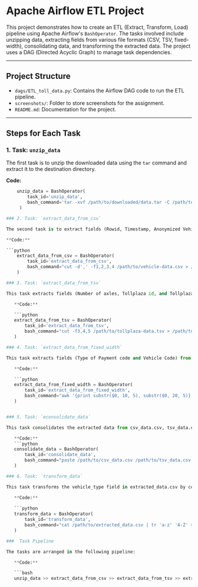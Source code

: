 # Apache Airflow ETL Project

This project demonstrates how to create an ETL (Extract, Transform, Load) pipeline using Apache Airflow's `BashOperator`. The tasks involved include unzipping data, extracting fields from various file formats (CSV, TSV, fixed-width), consolidating data, and transforming the extracted data. The project uses a DAG (Directed Acyclic Graph) to manage task dependencies.

---

## Project Structure

- `dags/ETL_toll_data.py`: Contains the Airflow DAG code to run the ETL pipeline.
- `screenshots/`: Folder to store screenshots for the assignment.
- `README.md`: Documentation for the project.

---

## Steps for Each Task

### 1. Task: `unzip_data`

The first task is to unzip the downloaded data using the `tar` command and extract it to the destination directory.

 **Code:**
 ```python
     unzip_data = BashOperator(
         task_id='unzip_data',
         bash_command='tar -xvf /path/to/downloaded/data.tar -C /path/to/destination/folder'
      )

### 2. Task: `extract_data_from_csv`

The second task is to extract fields (Rowid, Timestamp, Anonymized Vehicle number, and Vehicle type) from vehicle-data.csv and save them into csv_data.csv.

**Code:**

```python
     extract_data_from_csv = BashOperator(
         task_id='extract_data_from_csv',
         bash_command="cut -d',' -f1,2,3,4 /path/to/vehicle-data.csv > /path/to/csv_data.csv"
     )

### 3. Task: `extract_data_from_tsv`

This task extracts fields (Number of axles, Tollplaza id, and Tollplaza code) from tollplaza-data.tsv and saves them into tsv_data.csv.

    **Code:**

    ```python
    extract_data_from_tsv = BashOperator(
        task_id='extract_data_from_tsv',
        bash_command="cut -f3,4,5 /path/to/tollplaza-data.tsv > /path/to/tsv_data.csv"
    )

### 4. Task: `extract_data_from_fixed_width`

This task extracts fields (Type of Payment code and Vehicle Code) from the fixed-width file payment-data.txt and saves them into fixed_width_data.csv.

    **Code:**

    ```python
    extract_data_from_fixed_width = BashOperator(
        task_id='extract_data_from_fixed_width',
        bash_command="awk '{print substr($0, 10, 5), substr($0, 20, 5)}' /path/to/payment-data.txt > /path/to/fixed_width_data.csv"
    )


### 5. Task: `econsolidate_data`

This task consolidates the extracted data from csv_data.csv, tsv_data.csv, and fixed_width_data.csv into a single file named extracted_data.csv. The paste command merges the columns of these files.

    **Code:**
    ```python
    consolidate_data = BashOperator(
        task_id='consolidate_data',
        bash_command="paste /path/to/csv_data.csv /path/to/tsv_data.csv /path/to/fixed_width_data.csv > /path/to/extracted_data.csv"
    )

### 6. Task: `transform_data`

This task transforms the vehicle_type field in extracted_data.csv by converting it to uppercase and saving the result into transformed_data.csv.

    **Code:**
    
    ```python
    transform_data = BashOperator(
        task_id='transform_data',
        bash_command="cat /path/to/extracted_data.csv | tr 'a-z' 'A-Z' > /path/to/transformed_data.csv"
    )

###  Task Pipeline

The tasks are arranged in the following pipeline:

    **Code:**

    ```bash
    unzip_data >> extract_data_from_csv >> extract_data_from_tsv >> extract_data_from_fixed_width >> consolidate_data >> transform_data

